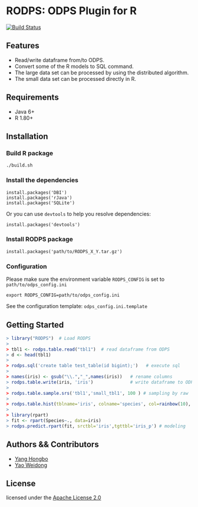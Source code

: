 # RODPS: ODPS Plugin for R

[![Build Status](https://travis-ci.org/aliyun/aliyun-odps-r-plugin.svg?branch=master)](https://travis-ci.org/aliyun/aliyun-odps-r-plugin)


## Features

- Read/write dataframe from/to ODPS.
- Convert some of the R models to SQL command.
- The large data set can be processed by using the distributed algorithm.
- The small data set can be processed directly in R.


## Requirements

- Java 6+
- R 1.80+


## Installation

### Build R package

```
./build.sh
```


### Install the dependencies

```
install.packages('DBI')
install.packages('rJava')
install.packages('SQLite')
```
Or you can use `devtools` to help you resolve dependencies:

```
install.packages('devtools')
``` 


### Install RODPS package

```
install.packages('path/to/RODPS_X_Y.tar.gz')
```


### Configuration

Please make sure the environment variable `RODPS_CONFIG` is set to `path/to/odps_config.ini`


```
export RODPS_CONFIG=path/to/odps_config.ini
```

See the configuration template: `odps_config.ini.template`


## Getting Started


```R
> library("RODPS")  # Load RODPS
>  
> tbl1 <- rodps.table.read("tbl1")  # read dataframe from ODPS
> d <- head(tbl1)
>
> rodps.sql('create table test_table(id bigint);')   # execute sql 
>
> names(iris) <- gsub("\\.","_",names(iris))   # rename columns
> rodps.table.write(iris, 'iris')              # write dataframe to ODPS
>
> rodps.table.sample.srs('tbl1','small_tbl1', 100 ) # sampling by raw
>
> rodps.table.hist(tblname='iris', colname='species', col=rainbow(10), freq=F) # create a histogram
>
> library(rpart)
> fit <- rpart(Species~., data=iris)
> rodps.predict.rpart(fit, srctbl='iris',tgttbl='iris_p') # modeling
```


## Authors && Contributors

- [Yang Hongbo](https://github.com/hongbosoftware)
- [Yao Weidong](https://github.com/yaoweidong)


## License

licensed under the [Apache License 2.0](https://www.apache.org/licenses/LICENSE-2.0.html)
